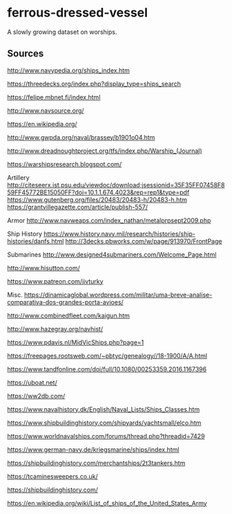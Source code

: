 # ferrous-dressed-vessel

A slowly growing dataset on worships.

## Sources

http://www.navypedia.org/ships_index.htm

https://threedecks.org/index.php?display_type=ships_search

https://felipe.mbnet.fi/index.html

http://www.navsource.org/

https://en.wikipedia.org/

http://www.gwpda.org/naval/brassey/b1901o04.htm

http://www.dreadnoughtproject.org/tfs/index.php/Warship_(Journal)

https://warshipsresearch.blogspot.com/

Artillery
http://citeseerx.ist.psu.edu/viewdoc/download;jsessionid=35F35FF07458F859FF45772BE15050FF?doi=10.1.1.674.4023&rep=rep1&type=pdf
https://www.gutenberg.org/files/20483/20483-h/20483-h.htm
https://grantvillegazette.com/article/publish-557/

Armor
http://www.navweaps.com/index_nathan/metalprpsept2009.php

Ship History
https://www.history.navy.mil/research/histories/ship-histories/danfs.html
http://3decks.pbworks.com/w/page/913970/FrontPage

Submarines
http://www.designed4submariners.com/Welcome_Page.html

http://www.hisutton.com/

https://www.patreon.com/jivturky

Misc.
https://dinamicaglobal.wordpress.com/militar/uma-breve-analise-comparativa-dos-grandes-porta-avioes/

http://www.combinedfleet.com/kaigun.htm

http://www.hazegray.org/navhist/

https://www.pdavis.nl/MidVicShips.php?page=1

https://freepages.rootsweb.com/~pbtyc/genealogy//18-1900/A/A.html

https://www.tandfonline.com/doi/full/10.1080/00253359.2016.1167396

https://uboat.net/

https://ww2db.com/

https://www.navalhistory.dk/English/Naval_Lists/Ships_Classes.htm

https://www.shipbuildinghistory.com/shipyards/yachtsmall/elco.htm

https://www.worldnavalships.com/forums/thread.php?threadid=7429

https://www.german-navy.de/kriegsmarine/ships/index.html

https://shipbuildinghistory.com/merchantships/2t3tankers.htm

https://tcaminesweepers.co.uk/

https://shipbuildinghistory.com/

https://en.wikipedia.org/wiki/List_of_ships_of_the_United_States_Army

